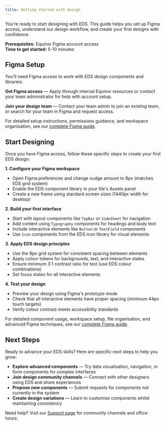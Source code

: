 ```yaml
---
title: Getting started with design
---
```


You're ready to start designing with EDS. This guide helps you set up Figma access, understand our design workflow, and create your first designs with confidence.

**Prerequisites:** Equinor Figma account access  
**Time to get started:** 5-10 minutes

## Figma Setup

You'll need Figma access to work with EDS design components and libraries:

**Get Figma access** — Apply through internal Equinor resources or contact your team administrator for help with account setup.

**Join your design team** — Contact your team admin to join an existing team, or search for your team in Figma and request access.

For detailed setup instructions, permissions guidance, and workspace organisation, see our [complete Figma guide](figma.md).

## Start Designing

Once you have Figma access, follow these specific steps to create your first EDS design:

**1. Configure your Figma workspace**

- Open Figma preferences and change nudge amount to 8px (matches EDS grid system)
- Enable the EDS component library in your file's Assets panel
- Create a new frame using standard screen sizes (1440px width for desktop)

**2. Build your first interface**

- Start with layout components like `TopBar` or `SideSheet` for navigation
- Add content using `Typography` components for headings and body text
- Include interactive elements like `Button` or `TextField` components
- Use `Icon` components from the EDS icon library for visual elements

**3. Apply EDS design principles**

- Use the 8px grid system for consistent spacing between elements
- Apply colour tokens for backgrounds, text, and interactive states
- Ensure minimum 3:1 contrast ratio for text (use EDS colour combinations)
- Set focus states for all interactive elements

**4. Test your design**

- Preview your design using Figma's prototype mode
- Check that all interactive elements have proper spacing (minimum 44px touch targets)
- Verify colour contrast meets accessibility standards

For detailed component usage, workspace setup, file organisation, and advanced Figma techniques, see our [complete Figma guide](figma.md).

## Next Steps

Ready to advance your EDS skills? Here are specific next steps to help you grow:

- **Explore advanced components** — Try data visualisation, navigation, or form components for complex interfaces
- **Join design community channels** — Connect with other designers using EDS and share experiences
- **Propose new components** — Submit requests for components not currently in the system
- **Create design variations** — Learn to customise components whilst maintaining consistency

Need help? Visit our [Support page](../../../support/support.md) for community channels and office hours.
